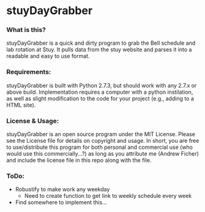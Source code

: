 # stuyDayGrabber

### What is this?

stuyDayGrabber is a quick and dirty program to grab the Bell schedule and lab rotation at Stuy. It pulls data from the stuy website and parses it into a readable and easy to use format.

### Requirements:

stuyDayGrabber is built with Python 2.7.3, but should work with any 2.7.x or above build. Implementation requires a computer with a python instilation, as well as slight modification to the code for your project (e.g., adding to a HTML site).


### License & Usage:
stuyDayGrabber is an open source program under the MIT License. Please see the License file for details on copyright and usage.
In short, you are free to use/distribute this program for both personal and commercial use (who would use this commercially...?) as long as you attribute me (Andrew Ficher) and include the license file in this repo along with the file.




### ToDo:
- Robustify to make work any weekday
  - Need to create function to get link to weekly schedule every week
- Find somewhere to implement this...
